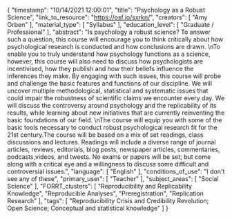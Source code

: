 {
    "timestamp": "10/14/2021 12:00:01",
    "title": "Psychology as a Robust Science",
    "link_to_resource": "https://osf.io/sxrkn/",
    "creators": [
        "Amy Orben"
    ],
    "material_type": [
        "Syllabus"
    ],
    "education_level": [
        "Graduate / Professional"
    ],
    "abstract": "Is psychology a robust science? To answer such a question, this course will encourage you to think critically about how psychological research is conducted and how conclusions are drawn. \nTo enable you to truly understand how psychology functions as a science, however, this course will also need to discuss how psychologists are incentivised, how they publish and how their beliefs influence the inferences they make. By engaging with such issues, this course will probe and challenge the basic features and functions of our discipline. We will uncover multiple methodological, statistical and systematic issues that could impair the robustness of scientific claims we encounter every day. We will discuss the controversy around psychology and the replicability of its results, while learning about new initiatives that are currently reinventing the basic foundations of our field. \nThe course will equip you with some of the basic tools necessary to conduct robust psychological research fit for the 21st century.The course will be based on a mix of set readings, class discussions and lectures. Readings will include a diverse range of journal articles, reviews, editorials, blog posts, newspaper articles, commentaries, podcasts,videos, and tweets. No exams or papers will be set; but come along with a critical eye and a willingness to discuss some difficult and controversial issues.",
    "language": [
        "English"
    ],
    "conditions_of_use": "I don't see any of these",
    "primary_user": [
        "Teacher"
    ],
    "subject_areas": [
        "Social Science"
    ],
    "FORRT_clusters": [
        "Reproducibility and Replicability Knowledge",
        "Reproducible Analyses",
        "Preregistration",
        "Replication Research"
    ],
    "tags": [
        "Reproducibility Crisis and Credibility Revolution; Open Science; Conceptual and statistical knowledge"
    ]
}